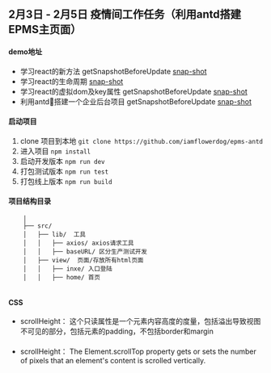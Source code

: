 ## 2月3日 - 2月5日 疫情间工作任务（利用antd搭建EPMS主页面）

#### demo地址
* 学习react的新方法 getSnapshotBeforeUpdate [snap-shot](https://sprit.vip/dist/snap-shot.html)
* 学习react的生命周期 [snap-shot](https://sprit.vip/dist/clock.html)
* 学习react的虚拟dom及key属性 getSnapshotBeforeUpdate [snap-shot](https://sprit.vip/dist/dom-diff.html)
* 利用antd搭建一个企业后台项目 getSnapshotBeforeUpdate [snap-shot](https://sprit.vip/dist/index.html)

#### 启动项目
1. clone 项目到本地 `git clone https://github.com/iamflowerdog/epms-antd`
2. 进入项目 `npm install`
3. 启动开发版本 `npm run dev`
4. 打包测试版本 `npm run test`
5. 打包线上版本 `npm run build`

#### 项目结构目录

```
    │
    ├── src/       
    │   ├── lib/  工具 
    │   │   ├── axios/ axios请求工具
    │   │   ├── baseURL/ 区分生产测试开发
    │   ├── view/  页面/存放所有html页面
    │   │   ├── inxe/ 入口登陆
    │   │   ├── home/ 首页
    
```

#### CSS 
* scrollHeight： 这个只读属性是一个元素内容高度的度量，包括溢出导致视图不可见的部分，包括元素的padding，不包括border和margin
#### 
*  scrollHeight： The Element.scrollTop property gets or sets the number of pixels that an element's content is scrolled vertically.